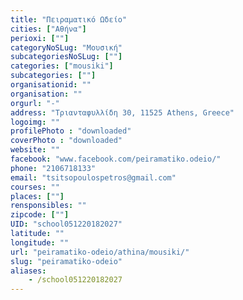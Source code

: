 ```yaml
---
title: "Πειραματικό Ωδείο"
cities: ["Αθήνα"]
perioxi: [""]
categoryNoSLug: "Μουσική"
subcategoriesNoSLug: [""]
categories: ["mousiki"]
subcategories: [""]
organisationid: ""
organisation: ""
orgurl: "-"
address: "Τριανταφυλλίδη 30, 11525 Athens, Greece"
logoimg: ""
profilePhoto : "downloaded"
coverPhoto : "downloaded"
website: ""
facebook: "www.facebook.com/peiramatiko.odeio/"
phone: "2106718133"
email: "tsitsopoulospetros@gmail.com"
courses: ""
places: [""]
rensponsibles: ""
zipcode: [""]
UID: "school051220182027"
latitude: ""
longitude: ""
url: "peiramatiko-odeio/athina/mousiki/"
slug: "peiramatiko-odeio"
aliases:
    - /school051220182027
---
```





